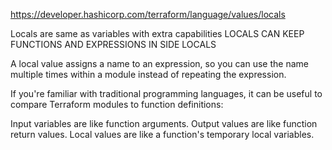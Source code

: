 https://developer.hashicorp.com/terraform/language/values/locals

Locals are same as variables with extra capabilities
LOCALS CAN KEEP FUNCTIONS AND EXPRESSIONS IN SIDE LOCALS 

A local value assigns a name to an expression, so you can use the name multiple times within a module instead of repeating the expression.

If you're familiar with traditional programming languages, it can be useful to compare Terraform modules to function definitions:

Input variables are like function arguments.
Output values are like function return values.
Local values are like a function's temporary local variables.
